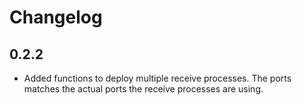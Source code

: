 # Changelog

## 0.2.2

* Added functions to deploy multiple receive processes. The ports matches 
  the actual ports the receive processes are using. 


